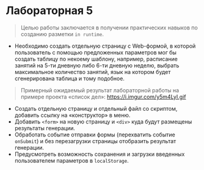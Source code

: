 # Лабораторная 5

> Целью работы заключается в получении практических навыков по созданию разметки `in runtime`.

- Необходимо создать отдельную страницу с Web-формой, в которой пользователь с помощью предложенных параметров мог бы
  создать таблицу по некоему шаблону, например, расписание занятий на 5-ти дневную либо 6-ти дневную неделю, выбрать
  максимальное количество занятий, язык на котором будет сгенерирована таблица и тому подобное.

> Примерный ожидаемый результат лабораторной работы на примере проекта «список дел»: https://i.imgur.com/y5m4LyI.gif

- Создать отдельную страницу и отдельный файл со скриптом, добавить ссылку на «конструктор» в меню.
- Добавить `<form>` на новую страницу и `<div>` куда будут размещены результаты генерации.
- Обработать событие отправки формы (перехватить событие `onSubmit`) и без перезагрузки страницы отобразить результат
  генерации.
- Предусмотреть возможность сохранения и загрузки введенных пользователем параметров в `localStorage`.